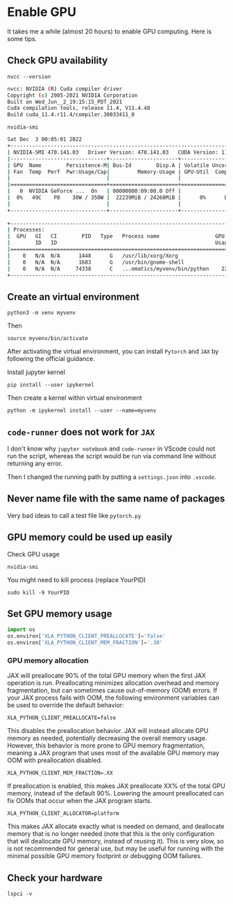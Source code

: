 # Enable GPU 

It takes me a while (almost 20 hours) to enable GPU computing. Here is some
tips. 

## Check GPU availability

`nvcc --version`

```bash
nvcc: NVIDIA (R) Cuda compiler driver
Copyright (c) 2005-2021 NVIDIA Corporation
Built on Wed_Jun__2_19:15:15_PDT_2021
Cuda compilation tools, release 11.4, V11.4.48
Build cuda_11.4.r11.4/compiler.30033411_0
```

`nvidia-smi`

```bash
Sat Dec  3 00:05:01 2022       
+-----------------------------------------------------------------------------+
| NVIDIA-SMI 470.141.03   Driver Version: 470.141.03   CUDA Version: 11.4     |
|-------------------------------+----------------------+----------------------+
| GPU  Name        Persistence-M| Bus-Id        Disp.A | Volatile Uncorr. ECC |
| Fan  Temp  Perf  Pwr:Usage/Cap|         Memory-Usage | GPU-Util  Compute M. |
|                               |                      |               MIG M. |
|===============================+======================+======================|
|   0  NVIDIA GeForce ...  On   | 00000000:09:00.0 Off |                  N/A |
|  0%   49C    P8    30W / 350W |  22239MiB / 24268MiB |      0%      Default |
|                               |                      |                  N/A |
+-------------------------------+----------------------+----------------------+
                                                                               
+-----------------------------------------------------------------------------+
| Processes:                                                                  |
|  GPU   GI   CI        PID   Type   Process name                  GPU Memory |
|        ID   ID                                                   Usage      |
|=============================================================================|
|    0   N/A  N/A      1448      G   /usr/lib/xorg/Xorg                  9MiB |
|    0   N/A  N/A      1683      G   /usr/bin/gnome-shell                8MiB |
|    0   N/A  N/A     74338      C   ...ematics/myvenv/bin/python    22217MiB |
+-----------------------------------------------------------------------------+
```

## Create an virtual environment

`python3 -m venv myvenv`

Then 

`source myvenv/bin/activate`

After activating the virtual environment, you can install `Pytorch` and `JAX` by
following the official guidance. 

Install jupyter kernel

`pip install --user ipykernel`

Then create a kernel within virtual environment

`python -m ipykernel install --user --name=myvenv`

## `code-runner` does not work for `JAX`

I don't know why `jupyter notebook` and `code-runner` in VScode could not
run the script, whereas the script would be run via command line without 
returning any error. 

Then I changed the running path by putting a `settings.json` into `.vscode`. 

## Never name file with the same name of packages

Very bad ideas to call a test file like `pytorch.py`

## GPU memory could be used up easily 

Check GPU usage 

`nvidia-smi`

You might need to kill process (replace YourPID)

```
sudo kill -9 YourPID
```

## Set GPU memory usage

```python
import os
os.environ['XLA_PYTHON_CLIENT_PREALLOCATE']='false'
os.environ['XLA_PYTHON_CLIENT_MEM_FRACTION']='.30'
``` 

### GPU memory allocation

JAX will preallocate 90% of the total GPU memory when the first JAX operation is run. Preallocating minimizes allocation overhead and memory fragmentation, but can sometimes cause out-of-memory (OOM) errors. If your JAX process fails with OOM, the following environment variables can be used to override the default behavior:

`XLA_PYTHON_CLIENT_PREALLOCATE=false`

This disables the preallocation behavior. JAX will instead allocate GPU memory as needed, potentially decreasing the overall memory usage. However, this behavior is more prone to GPU memory fragmentation, meaning a JAX program that uses most of the available GPU memory may OOM with preallocation disabled.

`XLA_PYTHON_CLIENT_MEM_FRACTION=.XX`

If preallocation is enabled, this makes JAX preallocate XX% of the total GPU memory, instead of the default 90%. Lowering the amount preallocated can fix OOMs that occur when the JAX program starts.

`XLA_PYTHON_CLIENT_ALLOCATOR=platform`

This makes JAX allocate exactly what is needed on demand, and deallocate memory that is no longer needed (note that this is the only configuration that will deallocate GPU memory, instead of reusing it). This is very slow, so is not recommended for general use, but may be useful for running with the minimal possible GPU memory footprint or debugging OOM failures.

## Check your hardware

`lspci -v` 